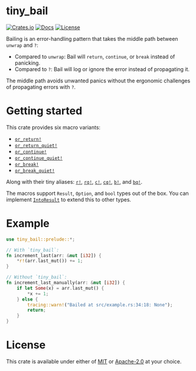 # tiny_bail

[![Crates.io](https://img.shields.io/crates/v/tiny_bail.svg)](https://crates.io/crates/tiny_bail)
[![Docs](https://docs.rs/tiny_bail/badge.svg)](https://docs.rs/tiny_bail/latest/tiny_bail/)
[![License](https://img.shields.io/badge/license-MIT%2FApache-blue.svg)](https://github.com/benfrankel/tiny_bail)

Bailing is an error-handling pattern that takes the middle path between `unwrap` and `?`:
- Compared to `unwrap`: Bail will `return`, `continue`, or `break` instead of panicking.
- Compared to `?`: Bail will log or ignore the error instead of propagating it.

The middle path avoids unwanted panics without the ergonomic challenges of propagating errors with `?`.

# Getting started

This crate provides six macro variants:
- [`or_return!`](https://docs.rs/tiny_bail/latest/tiny_bail/macro.or_return.html)
- [`or_return_quiet!`](https://docs.rs/tiny_bail/latest/tiny_bail/macro.or_return_quiet.html)
- [`or_continue!`](https://docs.rs/tiny_bail/latest/tiny_bail/macro.or_continue.html)
- [`or_continue_quiet!`](https://docs.rs/tiny_bail/latest/tiny_bail/macro.or_continue_quiet.html)
- [`or_break!`](https://docs.rs/tiny_bail/latest/tiny_bail/macro.or_break.html)
- [`or_break_quiet!`](https://docs.rs/tiny_bail/latest/tiny_bail/macro.or_break_quiet.html)

Along with their tiny aliases:
[`r!`](https://docs.rs/tiny_bail/latest/tiny_bail/macro.r.html),
[`rq!`](https://docs.rs/tiny_bail/latest/tiny_bail/macro.rq.html),
[`c!`](https://docs.rs/tiny_bail/latest/tiny_bail/macro.c.html),
[`cq!`](https://docs.rs/tiny_bail/latest/tiny_bail/macro.cq.html),
[`b!`](https://docs.rs/tiny_bail/latest/tiny_bail/macro.b.html), and
[`bq!`](https://docs.rs/tiny_bail/latest/tiny_bail/macro.bq.html).

The macros support `Result`, `Option`, and `bool` types out of the box. You can implement
[`IntoResult`](https://docs.rs/tiny_bail/latest/tiny_bail/trait.IntoResult.html) to extend this to other types.

# Example

```rust
use tiny_bail::prelude::*;

// With `tiny_bail`:
fn increment_last(arr: &mut [i32]) {
    *r!(arr.last_mut()) += 1;
}

// Without `tiny_bail`:
fn increment_last_manually(arr: &mut [i32]) {
    if let Some(x) = arr.last_mut() {
        *x += 1;
    } else {
        tracing::warn!("Bailed at src/example.rs:34:18: None");
        return;
    }
}
```

# License

This crate is available under either of [MIT](LICENSE-MIT) or [Apache-2.0](LICENSE-Apache-2.0) at your choice.
